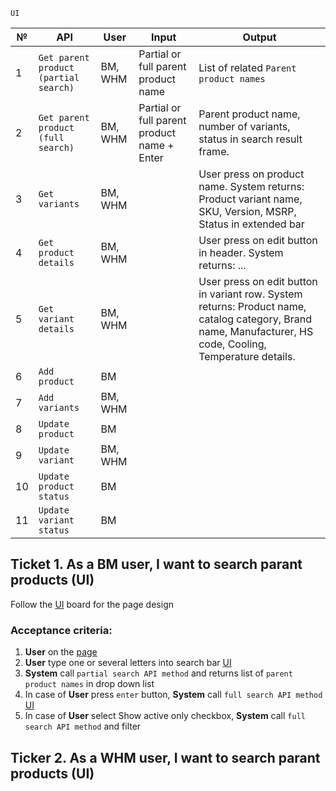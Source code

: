 ```
UI
```


№ | API | User | Input | Output
------------ | ------------- | ------------- | ------------- | -------------
1 |	`Get parent product (partial search)` | BM, WHM |	Partial or full parent product name | List of related `Parent product names`
2 |	`Get parent product (full search)` |	BM, WHM |	Partial or full parent product name + Enter | Parent product name, number of variants, status in search result frame.
3 |	`Get variants` |	BM, WHM | |	User press on product name. System returns: Product variant name, SKU, Version, MSRP, Status in extended bar
4 |	`Get product details` |	BM, WHM | |	User press on edit button in header. System returns: ...
5 |	`Get variant details` |	BM, WHM | |	User press on edit button in variant row. System returns: Product name, catalog category, Brand name, Manufacturer, HS code, Cooling, Temperature details.
6 |	`Add product` |	BM |	|
7 |	`Add variants` |	BM, WHM |	|
8 |	`Update product` |	BM |	|
9 |	`Update variant` |	BM, WHM |	|
10 | `Update product status` |	BM |	|
11 | `Update variant status` |	BM |	|


## Ticket 1. As a BM user, I want to search parant products (UI)
Follow the [UI](https://www.figma.com/file/8esK6SC43J6ioZCIuj2hJr/Catalog-Management?node-id=389%3A11333) board for the page design
### Acceptance criteria:
1. **User** on the [page](https://www.figma.com/file/8esK6SC43J6ioZCIuj2hJr/Catalog-Management?node-id=389%3A11333)
2. **User** type one or several letters into search bar [UI](https://user-images.githubusercontent.com/73137432/135811153-9693454b-27b5-422a-8b17-1ca08e0ebc87.png) 
4. **System** call `partial search API method` and returns list of `parent product names` in drop down list
5. In case of **User** press `enter` button, **System** call `full search API method` [UI](https://www.figma.com/file/8esK6SC43J6ioZCIuj2hJr/Catalog-Management?node-id=389%3A10768)
6. In case of **User** select Show active only checkbox, **System** call `full search API method` and filter




## Ticker 2. As a WHM user, I want to search parant products (UI)
